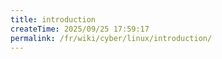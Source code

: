 ```yaml
---
title: introduction
createTime: 2025/09/25 17:59:17
permalink: /fr/wiki/cyber/linux/introduction/
---
```

